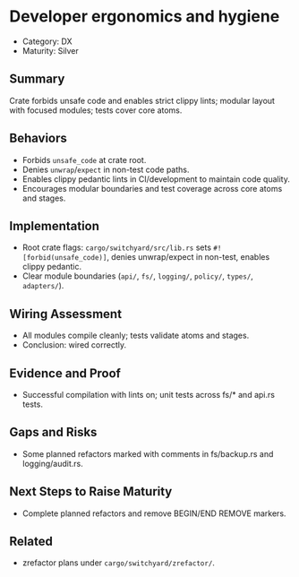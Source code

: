 # Developer ergonomics and hygiene

- Category: DX
- Maturity: Silver

## Summary

Crate forbids unsafe code and enables strict clippy lints; modular layout with focused modules; tests cover core atoms.

## Behaviors

- Forbids `unsafe_code` at crate root.
- Denies `unwrap`/`expect` in non-test code paths.
- Enables clippy pedantic lints in CI/development to maintain code quality.
- Encourages modular boundaries and test coverage across core atoms and stages.

## Implementation

- Root crate flags: `cargo/switchyard/src/lib.rs` sets `#![forbid(unsafe_code)]`, denies unwrap/expect in non-test, enables clippy pedantic.
- Clear module boundaries (`api/`, `fs/`, `logging/`, `policy/`, `types/`, `adapters/`).

## Wiring Assessment

- All modules compile cleanly; tests validate atoms and stages.
- Conclusion: wired correctly.

## Evidence and Proof

- Successful compilation with lints on; unit tests across fs/* and api.rs tests.

## Gaps and Risks

- Some planned refactors marked with comments in fs/backup.rs and logging/audit.rs.

## Next Steps to Raise Maturity

- Complete planned refactors and remove BEGIN/END REMOVE markers.

## Related

- zrefactor plans under `cargo/switchyard/zrefactor/`.
